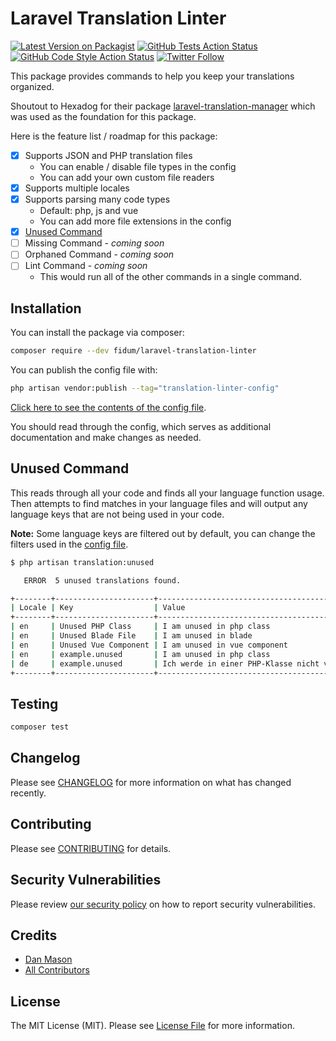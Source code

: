 # Laravel Translation Linter

[![Latest Version on Packagist](https://img.shields.io/packagist/v/fidum/laravel-translation-linter.svg?style=for-the-badge)](https://packagist.org/packages/fidum/laravel-translation-linter)
[![GitHub Tests Action Status](https://img.shields.io/github/actions/workflow/status/fidum/laravel-translation-linter/run-tests.yml?branch=main&label=tests&style=for-the-badge)](https://github.com/fidum/laravel-translation-linter/actions?query=workflow%3Arun-tests+branch%3Amain)
[![GitHub Code Style Action Status](https://img.shields.io/github/actions/workflow/status/fidum/laravel-translation-linter/fix-php-code-style-issues.yml?branch=main&label=code%20style&style=for-the-badge)](https://github.com/fidum/laravel-translation-linter/actions?query=workflow%3A"Fix+PHP+code+style+issues"+branch%3Amain)
[![Twitter Follow](https://img.shields.io/badge/follow-%40danmasonmp-1DA1F2?logo=twitter&style=for-the-badge)](https://twitter.com/danmasonmp)

This package provides commands to help you keep your translations organized. 

Shoutout to Hexadog for their package [laravel-translation-manager](https://github.com/hexadog/laravel-translation-manager) 
which was used as the foundation for this package. 

Here is the feature list / roadmap for this package:

- [x] Supports JSON and PHP translation files
  - You can enable / disable file types in the config
  - You can add your own custom file readers 
- [x] Supports multiple locales
- [x] Supports parsing many code types 
  - Default: php, js and vue
  - You can add more file extensions in the config
- [x] [Unused Command](#unused-command)
- [ ] Missing Command - _coming soon_
- [ ] Orphaned Command - _coming soon_
- [ ] Lint Command - _coming soon_
  - This would run all of the other commands in a single command.

## Installation

You can install the package via composer:

```bash
composer require --dev fidum/laravel-translation-linter
```

You can publish the config file with:

```bash
php artisan vendor:publish --tag="translation-linter-config"
```

[Click here to see the contents of the config file](config/translation-linter.php).

You should read through the config, which serves as additional documentation and make changes as needed.

## Unused Command
This reads through all your code and finds all your language function usage. 
Then attempts to find matches in your language files and will output any 
language keys that are not being used in your code.

**Note:** Some language keys are filtered out by default, you can change the 
filters used in the [config file](config/translation-linter.php).

```sh
$ php artisan translation:unused

   ERROR  5 unused translations found.  

+--------+----------------------+-----------------------------------------------+
| Locale | Key                  | Value                                         |
+--------+----------------------+-----------------------------------------------+
| en     | Unused PHP Class     | I am unused in php class                      |
| en     | Unused Blade File    | I am unused in blade                          |
| en     | Unused Vue Component | I am unused in vue component                  |
| en     | example.unused       | I am unused in php class                      |
| de     | example.unused       | Ich werde in einer PHP-Klasse nicht verwendet |
+--------+----------------------+-----------------------------------------------+
```

## Testing

```bash
composer test
```

## Changelog

Please see [CHANGELOG](CHANGELOG.md) for more information on what has changed recently.

## Contributing

Please see [CONTRIBUTING](CONTRIBUTING.md) for details.

## Security Vulnerabilities

Please review [our security policy](../../security/policy) on how to report security vulnerabilities.

## Credits

- [Dan Mason](https://github.com/fidum)
- [All Contributors](../../contributors)

## License

The MIT License (MIT). Please see [License File](LICENSE.md) for more information.
